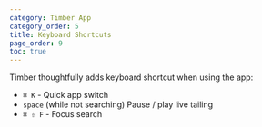```yaml
---
category: Timber App
category_order: 5
title: Keyboard Shortcuts
page_order: 9
toc: true
---
```


Timber thoughtfully adds keyboard shortcut when using the app:

* `⌘ K` - Quick app switch
* `space` (while not searching) Pause / play live tailing
* `⌘ ⇧ F` - Focus search

